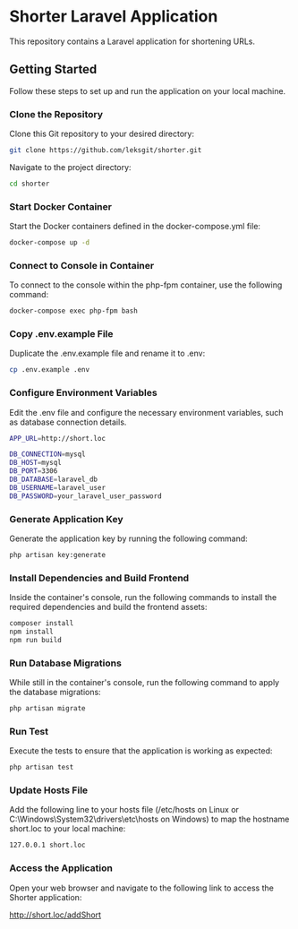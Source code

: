 # Shorter Laravel Application

This repository contains a Laravel application for shortening URLs.

## Getting Started

Follow these steps to set up and run the application on your local machine.

### Clone the Repository

Clone this Git repository to your desired directory:

```bash
git clone https://github.com/leksgit/shorter.git
```

Navigate to the project directory:

```bash
cd shorter
```

### Start Docker Container
Start the Docker containers defined in the docker-compose.yml file:

```bash
docker-compose up -d
```

### Connect to Console in Container
To connect to the console within the php-fpm container, use the following command:

```bash
docker-compose exec php-fpm bash
```

### Copy .env.example File
Duplicate the .env.example file and rename it to .env:
```bash
cp .env.example .env
```

### Configure Environment Variables
Edit the .env file and configure the necessary environment variables, such as database connection details.

```bash
APP_URL=http://short.loc

DB_CONNECTION=mysql
DB_HOST=mysql
DB_PORT=3306
DB_DATABASE=laravel_db
DB_USERNAME=laravel_user
DB_PASSWORD=your_laravel_user_password
```
### Generate Application Key
Generate the application key by running the following command:

```bash
php artisan key:generate
```

### Install Dependencies and Build Frontend
Inside the container's console, run the following commands to install the required dependencies and build the frontend assets:

```bash
composer install
npm install
npm run build
```

### Run Database Migrations
While still in the container's console, run the following command to apply the database migrations:

```bash
php artisan migrate
```

### Run Test
Execute the tests to ensure that the application is working as expected:

```bash
php artisan test
```

### Update Hosts File
Add the following line to your hosts file (/etc/hosts on Linux or C:\Windows\System32\drivers\etc\hosts on Windows) to map the hostname short.loc to your local machine:

```bash
127.0.0.1 short.loc
```

### Access the Application
Open your web browser and navigate to the following link to access the Shorter application:

http://short.loc/addShort